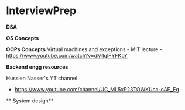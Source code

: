# InterviewPrep

**DSA**

**OS Concepts**

**OOPs Concepts**
Virtual machines and exceptions - MIT lecture - https://www.youtube.com/watch?v=dM1qIFYFKpY

**Backend engg resources**

Hussien Nasser's YT channel 
 - https://www.youtube.com/channel/UC_ML5xP23TOWKUcc-oAE_Eg
 
 
** System design**
 
